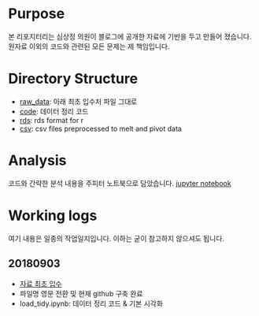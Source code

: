# Purpose 

본 리포지터리는 심상정 의원이 블로그에 공개한 자료에 기반을 두고 만들어 졌습니다.
원자료 이외의 코드와 관련된 모든 문제는 제 책임입니다. 

# Directory Structure 

* [raw_data](https://github.com/anarinsk/simsangjung/tree/master/raw_data): 아래 최초 입수처 파일 그대로 
* [code](https://github.com/anarinsk/simsangjung/tree/master/code): 데이터 정리 코드 
* [rds](https://github.com/anarinsk/simsangjung/tree/master/rds): rds format for r 
* [csv](https://github.com/anarinsk/simsangjung/tree/master/csv): csv files preprocessed to melt and pivot data 

# Analysis

코드와 간략한 분석 내용을 주피터 노트북으로 담았습니다. 
[jupyter notebook](https://nbviewer.jupyter.org/github/anarinsk/simsangjung/blob/master/code/load_tidy.ipynb)

# Working logs 

여기 내용은 일종의 작업일지입니다. 이하는 굳이 참고하지 않으셔도 됩니다. 

## 20180903 

* [자료 최초 입수](https://m.blog.naver.com/PostView.nhn?blogId=713sim&logNo=221350785950&proxyReferer=https%3A%2F%2Ft.co%2FQYfrnFqnnO%3Famp%3D1)
* 파일명 영문 전환 및 현재 github 구축 완료 
* load_tidy.ipynb: 데이터 정리 코드 & 기본 시각화 
